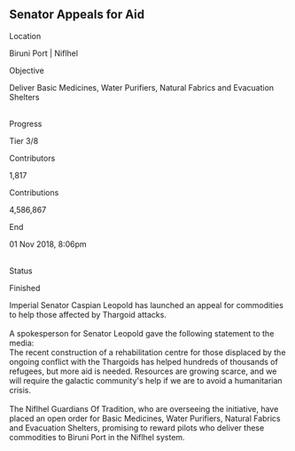 ## Senator Appeals for Aid

Location

Biruni Port \| Niflhel

Objective

Deliver Basic Medicines, Water Purifiers, Natural Fabrics and Evacuation
Shelters

\
Progress

Tier 3/8

Contributors

1,817

Contributions

4,586,867

End

01 Nov 2018, 8:06pm

\
Status

Finished

Imperial Senator Caspian Leopold has launched an appeal for commodities
to help those affected by Thargoid attacks.\
\
A spokesperson for Senator Leopold gave the following statement to the
media:\
The recent construction of a rehabilitation centre for those displaced
by the ongoing conflict with the Thargoids has helped hundreds of
thousands of refugees, but more aid is needed. Resources are growing
scarce, and we will require the galactic community\'s help if we are to
avoid a humanitarian crisis.\
\
The Niflhel Guardians Of Tradition, who are overseeing the initiative,
have placed an open order for Basic Medicines, Water Purifiers, Natural
Fabrics and Evacuation Shelters, promising to reward pilots who deliver
these commodities to Biruni Port in the Niflhel system.
